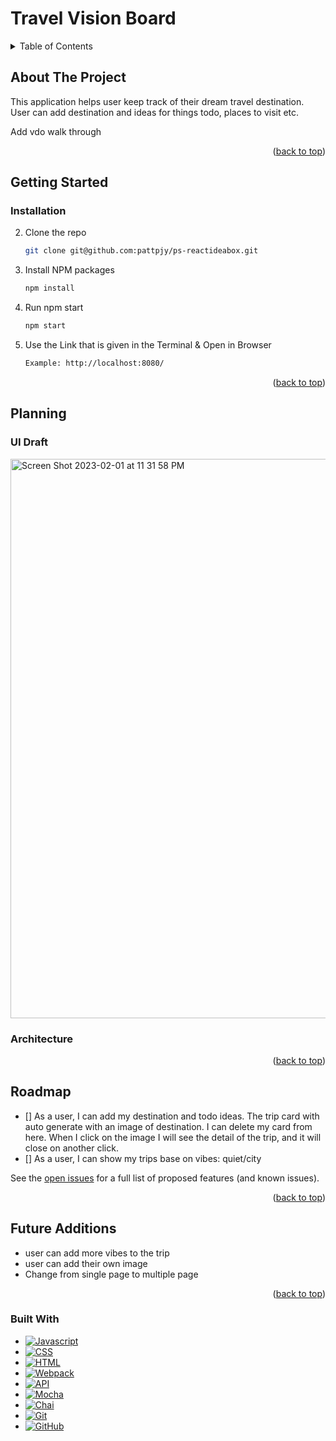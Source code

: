 # Travel Vision Board



<a name="readme-top"></a>



<details>
  <summary>Table of Contents</summary>
  <ol>
    <li>
      <a href="#about-the-project">About The Project</a>
      <ul>
        <li><a href="#built-with">Built With</a></li>
      </ul>
    </li>
    <li>
      <a href="#getting-started">Getting Started</a>
      <ul>
        <li><a href="#installation">Installation</a></li>
      </ul>
    </li>
    <li><a href="#planning">Planning</a></li>
    <li><a href="#roadmap">Roadmap</a></li>
  </ol> 
</details>

## About The Project

This application helps user keep track of their dream travel destination. User can add destination and ideas for things todo, places to visit etc. 

Add vdo walk through

<p align="right">(<a href="#readme-top">back to top</a>)</p>

## Getting Started

### Installation

2. Clone the repo
   ```sh
   git clone git@github.com:pattpjy/ps-reactideabox.git
   ```
3. Install NPM packages
   ```sh
   npm install
   ```
4. Run npm start
   ```sh
   npm start
   ```
5. Use the Link that is given in the Terminal & Open in Browser
   ```sh
   Example: http://localhost:8080/
   ```

<p align="right">(<a href="#readme-top">back to top</a>)</p>

<!-- Planning -->
## Planning
### UI Draft
<img width="895" alt="Screen Shot 2023-02-01 at 11 31 58 PM" src="https://user-images.githubusercontent.com/111454351/216249339-62f36db9-bb46-44fc-979b-f41c12aa7367.png">

### Architecture

<p align="right">(<a href="#readme-top">back to top</a>)</p>
<!-- ROADMAP -->

## Roadmap

- [] As a user, I can add my destination and todo ideas. The trip card with auto generate with an image of destination. I can delete my card from here. 
      When I click on the image I will see the detail of the trip, and it will close on another click.
- [] As a user, I can show my trips base on vibes: quiet/city

See the [open issues](https://github.com/pattpjy/ps-reactideabox/issues) for a full list of proposed features (and known issues).
<p align="right">(<a href="#readme-top">back to top</a>)</p>

## Future Additions

- user can add more vibes to the trip
- user can add their own image
- Change from single page to multiple page

<p align="right">(<a href="#readme-top">back to top</a>)</p>

### Built With

- [![Javascript][javascript.js]][javascript-url]
- [![CSS][css]][css-url]
- [![HTML][html]][html-url]
- [![Webpack][webpack]][webpack-url]
- [![API][api]][api-url]
- [![Mocha][mocha]][mocha-url]
- [![Chai][chai]][chai-url]
- [![Git][git]][git-url]
- [![GitHub][github]][github-url]




[ian-badge]: https://img.shields.io/badge/-Ian%20Nordby-orange
[ian-url]: https://github.com/nordbyi
[patt-badge]: https://img.shields.io/badge/-Patt%20Sookmark-brightgreen
[patt-url]: https://github.com/pattpjy
[rae-badge]: https://img.shields.io/badge/-Rae%20Gebhart-blue
[rae-url]: https://github.com/rae-107
[jordan-badge]: https://img.shields.io/badge/-Jordan%20Smith-lightgrey
[jordan-url]: https://github.com/jaysmith2022
[mocha]: https://img.shields.io/badge/Mocha-FF2D20?style=for-the-badge&logo=mocha&logoColor=white
[mocha-url]: https://mochajs.org/
[chai]: https://img.shields.io/badge/Chai-20232A?style=for-the-badge&logo=chai&logoColor=61DAFB
[chai-url]: https://www.chaijs.com/
[webpack]: https://img.shields.io/badge/Webpack-563D7C?style=for-the-badge&logo=webpack&logoColor=white
[webpack-url]: https://webpack.js.org/
[dayjs]: https://img.shields.io/badge/-dayjs-fb6052?style=for-the-badge
[dayjs-url]: https://www.npmjs.com/package/dayjs
[chart.js]: https://img.shields.io/badge/Chart.js-35495E?style=for-the-badge&logo=chartdotjs&logoColor=4FC08D
[chart.js-url]: https://www.chartjs.org/
[css]: https://img.shields.io/badge/CSS-000000?style=for-the-badge&logo=css&logoColor=white
[css-url]: https://www.w3.org/Style/CSS/Overview.en.html
[html]: https://img.shields.io/badge/HTML-4A4A55?style=for-the-badge&logo=HTML&logoColor=FF3E00
[html-url]: https://www.w3schools.com/howto/howto_make_a_website.asp
[javascript.js]: https://img.shields.io/badge/JavaScript-0769AD?style=for-the-badge&logo=javascript&logoColor=white
[javascript-url]: https://www.javascript.com/
[api]: https://img.shields.io/badge/API-15EA75?style=for-the-badge&logo=HTML&logoColor=FF3E00
[api-url]: https://www.w3schools.com/js/js_api_intro.asp
[github]: https://img.shields.io/badge/GitHub-22043C?style=for-the-badge&logo=github&logoColor=FF3E00
[github-url]: https://github.com/
[git]: https://img.shields.io/badge/Git-2E0305?style=for-the-badge&logo=git&logoColor=FF3E00
[git-url]: https://git-scm.com/

